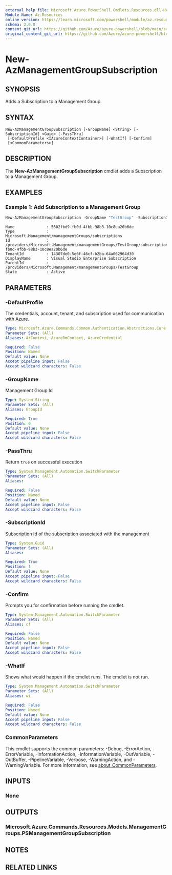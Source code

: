 ```yaml
---
external help file: Microsoft.Azure.PowerShell.Cmdlets.Resources.dll-Help.xml
Module Name: Az.Resources
online version: https://learn.microsoft.com/powershell/module/az.resources/new-azmanagementgroupsubscription/
schema: 2.0.0
content_git_url: https://github.com/Azure/azure-powershell/blob/main/src/Resources/Resources/help/New-AzManagementGroupSubscription.md
original_content_git_url: https://github.com/Azure/azure-powershell/blob/main/src/Resources/Resources/help/New-AzManagementGroupSubscription.md
---
```


# New-AzManagementGroupSubscription

## SYNOPSIS
Adds a Subscription to a Management Group.

## SYNTAX

```
New-AzManagementGroupSubscription [-GroupName] <String> [-SubscriptionId] <Guid> [-PassThru]
 [-DefaultProfile <IAzureContextContainer>] [-WhatIf] [-Confirm]
 [<CommonParameters>]
```

## DESCRIPTION
The **New-AzManagementGroupSubscription** cmdlet adds a Subscription to a Management Group.

## EXAMPLES

### Example 1: Add Subscription to a Management Group
```powershell
New-AzManagementGroupSubscription -GroupName "TestGroup" -SubscriptionId 5602fbd9-fb0d-4fbb-98b3-10c8ea20b6de
```

```output
Name              : 5602fbd9-fb0d-4fbb-98b3-10c8ea20b6de
Type              : Microsoft.Management/managementGroups/subscriptions
Id                : /providers/Microsoft.Management/managementGroups/TestGroup/subscriptions/5602fbd9-fb0d-4fbb-98b3-10c8ea20b6de
TenantId          : 14307de0-5e6f-46cf-b2ba-64a062964d30
DisplayName       : Visual Studio Enterprise Subscription
ParentId          : /providers/Microsoft.Management/managementGroups/TestGroup
State             : Active
```

## PARAMETERS

### -DefaultProfile
The credentials, account, tenant, and subscription used for communication with Azure.

```yaml
Type: Microsoft.Azure.Commands.Common.Authentication.Abstractions.Core.IAzureContextContainer
Parameter Sets: (All)
Aliases: AzContext, AzureRmContext, AzureCredential

Required: False
Position: Named
Default value: None
Accept pipeline input: False
Accept wildcard characters: False
```

### -GroupName
Management Group Id

```yaml
Type: System.String
Parameter Sets: (All)
Aliases: GroupId

Required: True
Position: 0
Default value: None
Accept pipeline input: False
Accept wildcard characters: False
```

### -PassThru
Return `true` on successful execution

```yaml
Type: System.Management.Automation.SwitchParameter
Parameter Sets: (All)
Aliases:

Required: False
Position: Named
Default value: None
Accept pipeline input: False
Accept wildcard characters: False
```

### -SubscriptionId
Subscription Id of the subscription associated with the management

```yaml
Type: System.Guid
Parameter Sets: (All)
Aliases:

Required: True
Position: 1
Default value: None
Accept pipeline input: False
Accept wildcard characters: False
```

### -Confirm
Prompts you for confirmation before running the cmdlet.

```yaml
Type: System.Management.Automation.SwitchParameter
Parameter Sets: (All)
Aliases: cf

Required: False
Position: Named
Default value: None
Accept pipeline input: False
Accept wildcard characters: False
```

### -WhatIf
Shows what would happen if the cmdlet runs.
The cmdlet is not run.

```yaml
Type: System.Management.Automation.SwitchParameter
Parameter Sets: (All)
Aliases: wi

Required: False
Position: Named
Default value: None
Accept pipeline input: False
Accept wildcard characters: False
```

### CommonParameters
This cmdlet supports the common parameters: -Debug, -ErrorAction, -ErrorVariable, -InformationAction, -InformationVariable, -OutVariable, -OutBuffer, -PipelineVariable, -Verbose, -WarningAction, and -WarningVariable. For more information, see [about_CommonParameters](http://go.microsoft.com/fwlink/?LinkID=113216).

## INPUTS

### None

## OUTPUTS

### Microsoft.Azure.Commands.Resources.Models.ManagementGroups.PSManagementGroupSubscription

## NOTES

## RELATED LINKS
